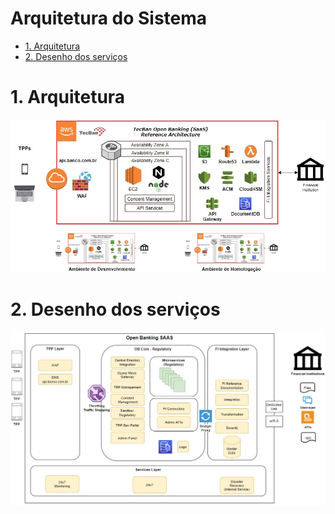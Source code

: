 # Arquitetura do Sistema

- [1. Arquitetura](#especificação-plataforma-de-open-banking)
- [2. Desenho dos serviços](#1-identificação-do-documento)

# 1. Arquitetura

![Imagem 1](../images/imagem_5.jpg)


# 2. Desenho dos serviços

![Imagem 1](../images/imagem_4.jpg)

